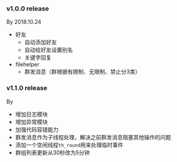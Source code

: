 ### v1.0.0 release
By 2018.10.24
- 好友
    - 自动添加好友
    - 自动给好友设置别名
    - 关键字回复
- filehelper
    - 群发消息（群根据有限制、无限制、禁止分3类）
    
### v1.1.0 release
By
- 增加日志模块
- 增加异常模块
- 加强代码容错能力
- 群发消息作为子线程处理，解决之前群发消息阻塞其他操作的问题
- 添加一个空闲线程`th_round`用来处理临时事件
- 群组列表更新从30秒改为5分钟

